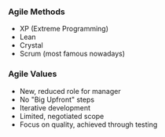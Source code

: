 ### Agile Methods
- XP (Extreme Programming)
- Lean
- Crystal
- Scrum (most famous nowadays)

### Agile Values
- New, reduced role for manager
- No "Big Upfront" steps
- Iterative development
- Limited, negotiated scope
- Focus on quality, achieved through testing

